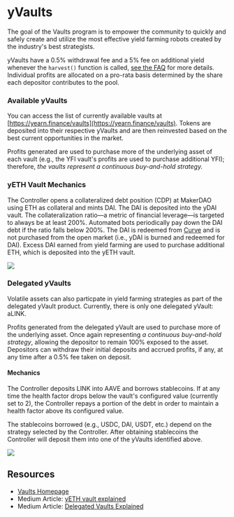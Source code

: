 # yVaults

The goal of the Vaults program is to empower the community to quickly and safely create and utilize the most effective yield farming robots created by the industry's best strategists.

yVaults have a 0.5% withdrawal fee and a 5% fee on additional yield whenever the `harvest()` function is called, [see the FAQ](https://docs.yearn.finance/faq#what-are-the-fees) for more details. Individual profits are allocated on a pro-rata basis determined by the share each depositor contributes to the pool.

### Available yVaults

You can access the list of currently available vaults at [https://yearn.finance/vaults](https://yearn.finance/vaults). Tokens are deposited into their respective yVaults and are then reinvested based on the best current opportunities in the market.

Profits generated are used to purchase more of the underlying asset of each vault \(e.g., the YFI vault's profits are used to purchase additional YFI\); therefore, _the vaults represent a continuous buy-and-hold strategy._

### yETH Vault Mechanics

The Controller opens a collateralized debt position \(CDP\) at MakerDAO using ETH as collateral and mints DAI. The DAI is deposited into the yDAI vault. The collateralization ratio—a metric of financial leverage—is targeted to always be at least 200%. Automated bots periodically pay down the DAI debt if the ratio falls below 200%. The DAI is redeemed from [Curve](http://curve.fi/) and is not purchased from the open market \(i.e., yDAI is burned and redeemed for DAI\). Excess DAI earned from yield farming are used to purchase additional ETH, which is deposited into the yETH vault.

![](https://i.imgur.com/ZASptpX.png)

### Delegated yVaults

Volatile assets can also particpate in yield farming strategies as part of the delegated yVault product. Currently, there is only one delegated yVault: aLINK.

Profits generated from the delegated yVault are used to purchase more of the underlying asset. Once again representing _a continuous buy-and-hold strategy_, allowing the depositor to remain 100% exposed to the asset. Depositors can withdraw their initial deposits and accrued profits, if any, at any time after a 0.5% fee taken on deposit.

#### Mechanics

The Controller deposits LINK into AAVE and borrows stablecoins. If at any time the health factor drops below the vault's configured value \(currently set to 2\), the Controller repays a portion of the debt in order to maintain a health factor above its configured value.

The stablecoins borrowed \(e.g., USDC, DAI, USDT, etc.\) depend on the strategy selected by the Controller. After obtaining stablecoins the Controller will deposit them into one of the yVaults identified above.

![](https://i.imgur.com/8AVJU0d.png)

## Resources

* [Vaults Homepage](https://yearn.finance/vaults)
* Medium Article: [yETH vault explained](https://medium.com/iearn/yeth-vault-explained-c29d6b93a371)
* Medium Article: [Delegated Vaults Explained](https://medium.com/iearn/delegated-vaults-explained-fa81f1c3fce2)

